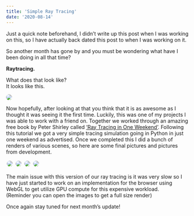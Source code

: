 ```yaml
---
title: 'Simple Ray Tracing'
date: '2020-08-14'
---
```


Just a quick note beforehand, I didn’t write up this post when I was working on this, so I have actually back dated this post to when I was working on it.

So another month has gone by and you must be wondering what have I been doing in all that time?

**Raytracing.**

What does that look like?<br/>
It looks like this.

<img src="/images/ray_tracing/full_scene_4000x2000_100spp.png" style="/*width: 400px; height: 200px;*/ border-radius: 50px;"/>

Now hopefully, after looking at that you think that it is as awesome as I thought it was seeing it the first time. Luckily, this was one of my projects I was able to work with a friend on. Together we worked through an amazing free book by Peter Shirley called <a href="https://raytracing.github.io/books/RayTracingInOneWeekend.html">‘Ray Tracing in One Weekend’</a>. Following this tutorial we got a very simple tracing simulation going in Python in just one weekend as advertised. Once we completed this I did a bunch of renders of various scenes, so here are some final pictures and pictures from development.

<img style="max-height: 150px; padding: 2px; border-radius: 10px; display: inline;" src="/images/ray_tracing/ray_collisions.jpg"/>
<img style="max-height: 150px; padding: 2px; border-radius: 10px; display: inline;" src="/images/ray_tracing/scenes.png"/>
<img style="max-height: 150px; padding: 2px; border-radius: 10px; display: inline;" src="/images/ray_tracing/shadows_no_aa.png"/>
<img style="max-height: 150px; padding: 2px; border-radius: 10px; display: inline;" src="/images/ray_tracing/materials_and_aa.png"/>

The main issue with this version of our ray tracing is it was very slow so I have just started to work on an implementation for the browser using WebGL to get utilize GPU compute for this expensive workload.
<br/> (Reminder you can open the images to get a full size render)

Once again stay tuned for next month’s update!

